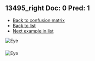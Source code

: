 ## 13495_right Doc: 0 Pred: 1
- [Back to confusion matrix](https://github.com/juliandewit/kaggle_retinopathy/blob/master/matrix.md)
- [Back to list](https://github.com/juliandewit/kaggle_retinopathy/blob/master/lists/01/list.md)
- [Next example in list](https://github.com/juliandewit/kaggle_retinopathy/blob/master/lists/01/13/13504_left.md)

![Eye](https://retinopaty.blob.core.windows.net/size1024/13495_right_0.jpeg)

### 

![Eye]()
